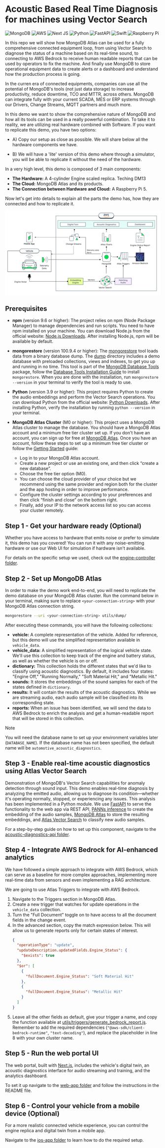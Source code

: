 # Acoustic Based Real Time Diagnosis for machines using Vector Search

![MongoDB](https://img.shields.io/badge/MongoDB-%234ea94b.svg?style=for-the-badge&logo=mongodb&logoColor=white) ![AWS](https://img.shields.io/badge/AWS-%23FF9900.svg?style=for-the-badge&logo=amazon-aws&logoColor=white) ![Next JS](https://img.shields.io/badge/Next-black?style=for-the-badge&logo=next.js&logoColor=white) ![Python](https://img.shields.io/badge/python-3670A0?style=for-the-badge&logo=python&logoColor=ffdd54) ![FastAPI](https://img.shields.io/badge/FastAPI-005571?style=for-the-badge&logo=fastapi) ![Swift](https://img.shields.io/badge/swift-F54A2A?style=for-the-badge&logo=swift&logoColor=white) ![Raspberry Pi](https://img.shields.io/badge/-Raspberry_Pi-C51A4A?style=for-the-badge&logo=Raspberry-Pi)

In this repo we will show how MongoDB Atlas can be used for a fully comprehensive connected equipment loop, from using Vector Search to diagnose the status of a machine based on its real-time sound, to connecting to AWS Bedrock to receive human readable reports that can be used by operators to fix the machine. And finally use MongoDB to store operational equipment data to create alerts or a dashboard and understand how the production process is going.

In the curren era of connected equipments, companies can use all the potential of MongoDB's tools (not just data storage) to increase productivity, reduce downtime, TCO and MTTR, across others. MongoDB can integrate fully with your current SCADA, MES or ERP systems through our Drivers, Change Streams, MQTT partners and much more.

In this demo we want to show the comprehensive nature of MongoDB and how all its tools can be used in a really powerful combination. To take it to reality, we are utilizing real hardware combined with Software. If you want to replicate this demo, you have two options:

- A) Copy our setup as close as possible. We will share below all the hardware components we have.

- B) We will have a 'lite' version of this demo where through a simulator, you will be able to replicate it without the need of the hardware.

In a very high level, this demo is composed of 3 main components:

- **The Hardware:** A 4-cylinder Engine scaled replica. Teching DM13
- **The Cloud:** MongoDB Atlas and its products.
- **The Connection between Hardware and Cloud:** A Raspberry Pi 5.

Now let's get into details to explain all the parts the demo has, how they are connected and how to replicate it.

![image](utils/images/high-level-arch.png)

## Prerequisites

- **npm** (version 9.6 or higher): The project relies on npm (Node Package Manager) to manage dependencies and run scripts. You need to have npm installed on your machine. You can download Node.js from the official website: [Node.js Downloads](https://nodejs.org/en/download). After installing Node.js, npm will be available by default.

- **mongorestore** (version 100.9.4 or higher): The [mongorestore](https://www.mongodb.com/docs/database-tools/mongorestore/) tool loads data from a binary database dump. The [dump](dump) directory includes a demo database with preloaded collections, views and indexes, to get you up and running in no time. This tool is part of the [MongoDB Database Tools](https://www.mongodb.com/docs/database-tools/) package, follow the [Database Tools Installation Guide](https://www.mongodb.com/docs/database-tools/installation/installation/) to install `mongorestore`. When you are done with the installation, run `mongorestore --version` in your terminal to verify the tool is ready to use.

- **Python** (version 3.9 or higher): This project requires Python to create the audio embeddings and perform the Vector Search operations. You can download Python from the official website: [Python Downloads](https://www.python.org/downloads/). After installing Python, verify the installation by running `python --version` in your terminal.

- **MongoDB Atlas Cluster** (M0 or higher): This project uses a MongoDB Atlas cluster to manage the database. You should have a MongoDB Atlas account and a minimum free tier cluster set up. If you don't have an account, you can sign up for free at [MongoDB Atlas](https://www.mongodb.com/cloud/atlas/register). Once you have an account, follow these steps to set up a minimum free tier cluster or follow the [Getting Started](https://www.mongodb.com/docs/atlas/getting-started/) guide:
  - Log in to your MongoDB Atlas account.
  - Create a new project or use an existing one, and then click “create a new database”.
  - Choose the free tier option (M0).
  - You can choose the cloud provider of your choice but we recommend using the same provider and region both for the cluster and the app hosting in order to improve performance.
  - Configure the cluster settings according to your preferences and then click “finish and close” on the bottom right.
  - Finally, add your IP to the network access list so you can access your cluster remotely.

## Step 1 - Get your hardware ready (Optional)

Whether you have access to hardware that emits noise or prefer to simulate it, this demo has you covered! You can run it with any noise-emitting hardware or use our Web UI for simulation if hardware isn't available.

For details on the specific setup we used, check out the [engine-controller folder](engine-controller/README.md).

## Step 2 - Set up MongoDB Atlas

In order to make the demo work end-to-end, you will need to replicate the demo database on your MongoDB Atlas cluster. Run the command below in your terminal, making sure to replace `<your-connection-string>` with your MongoDB Atlas connection string.

```bash
mongorestore --uri <your-connection-string> utils/dump/
```

After executing these commands, you will have the following collections:

- **vehicle:** A complete representation of the vehicle. Added for reference, but this demo will use the simplified representation available in `vehicle_data`.
- **vehicle_data:** A simplified representation of the logical vehicle state. We'll use this collection to keep track of the engine and battery status, as well as whether the vehicle is on or off.
- **dictionary:** This collection holds the different states that we'd like to classify using acoustic diagnostics. By default, it includes four states: "Engine Off," "Running Normally," "Soft Material Hit," and "Metallic Hit."
- **sounds:** It stores the embeddings of the sound samples for each of the states defined in `dictionary`.
- **results:** It will contain the results of the acoustic diagnostics. While we are streaming audio, each audio sample will be classified into its corresponding state.
- **reports:** When an issue has been identified, we will send the data to AWS Bedrock to enrich the analysis and get a human-readable report that will be stored in this collection.

> [!Note]
> You will need the database name to set up your environment variables later (`DATABASE_NAME`).
> If the database name has not been specified, the default name will be `automotive_acoustic_diagnostics`.

## Step 3 - Enable real-time acoustic diagnostics using Atlas Vector Search

Demonstration of MongoDB's Vector Search capabilities for anomaly detection through sound input. This demo enables real-time diagnosis by analyzing the emitted audio, allowing us to diagnose its condition—whether it's operating normally, stopped, or experiencing any issues. This analysis has been implemented in a Python module. We use [FastAPI](https://fastapi.tiangolo.com/) to serve the functionality to the web app via REST API, [PANNs inference](https://github.com/qiuqiangkong/audioset_tagging_cnn) to create the embedding of the audio samples, [MongoDB Atlas](https://www.mongodb.com/lp/platform/atlas) to store the resulting embeddings, and [Atlas Vector Search](https://www.mongodb.com/products/platform/atlas-vector-search) to classify new audio samples.

For a step-by-step guide on how to set up this component, navigate to the [acoustic-diagnostics-api folder](acoustic-diagnostics-api/README.md).

## Step 4 - Integrate AWS Bedrock for AI-enhanced analytics

We have followed a simple approach to integrate with AWS Bedrock, which can serve as a baseline for more complex approaches, implementing more real-time data from sensors and even implementing a RAG architecture.

We are going to use Atlas Triggers to integrate with AWS Bedrock.

1. Navigate to the Triggers section in MongoDB Atlas.
2. Create a new trigger that watches for update operations in the `vehicle_data` collection.
3. Turn the "Full Document" toggle on to have access to all the document fields in the change event.
4. In the advanced section, copy the match expression below. This will allow us to generate reports only for certain states of interest.
   ```json
   {
     "operationType": "update",
     "updateDescription.updatedFields.Engine_Status": {
       "$exists": true
     },
     "$or": [
       {
         "fullDocument.Engine_Status": "Soft Material Hit"
       },
       {
         "fullDocument.Engine_Status": "Metallic Hit"
       }
     ]
   }
   ```
5. Leave all the other fields as default, give your trigger a name, and copy the function available at [utils/triggers/generate_bedrock_report.js](utils/triggers/generate_bedrock_report.js). Remember to add the required dependencies (`"@aws-sdk/client-bedrock-runtime"`, `"text-decoding"`), and replace the placeholder in line 8 with your own cluster name.

## Step 5 - Run the web portal UI

The web portal, built with [Next.js](https://nextjs.org/), includes the vehicle's digital twin, an acoustic diagnostics interface for audio streaming and training, and the analytics dashboard.

To set it up navigate to the [web-app folder](web-app/README.md) and follow the instructions in the README file.

## Step 6 - Control your vehicle from a mobile device (Optional)

For a more realistic connected vehicle experience, you can control the engine replica and digital twin from a mobile app.

Navigate to the [ios-app folder](ios-app/README.md) to learn how to do the required setup.
